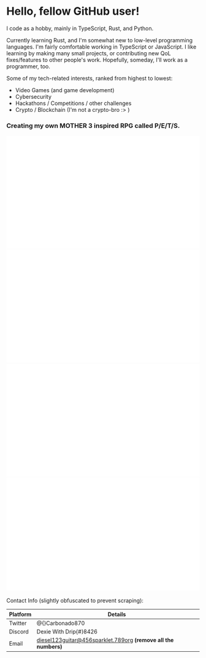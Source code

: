 # Hello, fellow GitHub user!

I code as a hobby, mainly in TypeScript, Rust, and Python.

Currently learning Rust, and I'm somewhat new to low-level programming languages.
I'm fairly comfortable working in TypeScript or JavaScript.
I like learning by making many small projects, or contributing new QoL fixes/features to other people's work.
Hopefully, someday, I'll work as a programmer, too.

Some of my tech-related interests, ranked from highest to lowest:
- Video Games (and game development)
- Cybersecurity
- Hackathons / Competitions / other challenges
- Crypto / Blockchain (I'm not a crypto-bro :> )

### Creating my own MOTHER 3 inspired RPG called P/E/T/S.

![](https://raw.githubusercontent.com/Lamby777/github-stats/master/generated/overview.svg#gh-dark-mode-only)
![](https://raw.githubusercontent.com/Lamby777/github-stats/master/generated/overview.svg#gh-light-mode-only)
![](https://raw.githubusercontent.com/Lamby777/github-stats/master/generated/languages.svg#gh-dark-mode-only)
![](https://raw.githubusercontent.com/Lamby777/github-stats/master/generated/languages.svg#gh-light-mode-only)


Contact Info (slightly obfuscated to prevent scraping):

| Platform | Details
|----------|--------------------------
| Twitter  | @{}Carbonado870
| Discord  | Dexie With Drip{#}8426
| Email    | diesel123guitar@456sparklet.789org **(remove all the numbers)**
